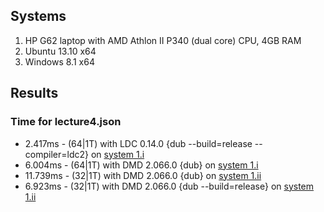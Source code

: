 ## Systems
1. HP G62 laptop with AMD Athlon II P340 (dual core) CPU, 4GB RAM
  1. Ubuntu 13.10 x64
  2. Windows 8.1 x64

## Results
### Time for lecture4.json
+   2.417ms - (64|1T) with LDC 0.14.0	{dub --build=release --compiler=ldc2} on [system 1.i](#systems)
+   6.004ms - (64|1T) with DMD 2.066.0	{dub} on [system 1.i](#systems)
+  11.739ms - (32|1T) with DMD 2.066.0	{dub} on [system 1.ii](#systems)
+   6.923ms - (32|1T) with DMD 2.066.0	{dub --build=release} on [system 1.ii](#systems)
